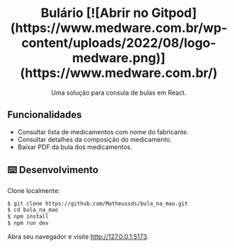 <h1 align="center">Bulário [![Abrir no Gitpod](https://www.medware.com.br/wp-content/uploads/2022/08/logo-medware.png)](https://www.medware.com.br/)</h1>

<div align="center">

Uma solução para consula de bulas em React.

</div>

## Funcionalidades

- Consultar lista de medicamentos com nome do fabricante.
- Consultar detalhes da composição do medicamento.
- Baixar PDF da bula dos medicamentos.

## ⌨️ Desenvolvimento

Clone localmente:

```bash
$ git clone https://github.com/Matheussds/bula_na_mao.git
$ cd bula_na_mao
$ npm install
$ npm run dev
```

Abra seu navegador e visite http://127.0.0.1:5173.

